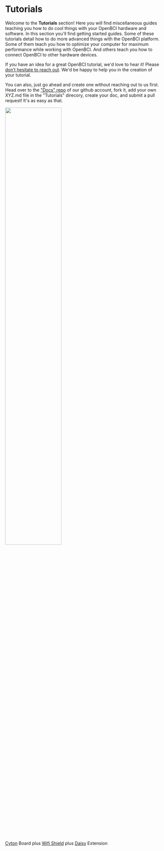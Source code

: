 # Tutorials

Welcome to the **Tutorials** section! Here you will find miscellaneous guides teaching you how to do cool things with your OpenBCI hardware and software. In this section you'll find getting started guides. Some of these tutorials detail how to do more advanced things with the OpenBCI platform. Some of them teach you how to optimize your computer for maximum performance while working with OpenBCI. And others teach you how to connect OpenBCI to other hardware devices.

If you have an idea for a great OpenBCI tutorial, we'd love to hear it! Please [don’t hesitate to reach out](mailto:contact@openbci.com). We'd be happy to help you in the creation of your tutorial. 

You can also, just go ahead and create one without reaching out to us first. Head over to the ["Docs" repo](https://github.com/openbci/docs) of our github account, fork it, add your own XYZ.md file in the "Tutorials" direcory, create your doc, and submit a pull request! It's as easy as that.

<img src="https://github.com/OpenBCI/Docs/blob/master/assets/images/CYTONDAISYWIFI.JPG?raw=true" width="60%">

[Cyton](https://shop.openbci.com/collections/frontpage/products/cyton-biosensing-board-8-channel?variant=38958638542) Board plus [Wifi Shield](https://shop.openbci.com/collections/frontpage/products/wifi-shield?variant=44534009550) 
plus [Daisy](https://shop.openbci.com/collections/frontpage/products/cyton-daisy-biosensing-boards-16-channel?variant=38959256526) Extension
